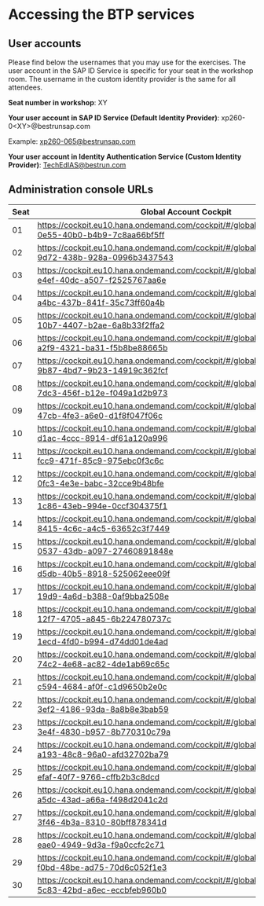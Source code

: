 # Accessing the BTP services

## User accounts

Please find below the usernames that you may use for the exercises. The user account in the SAP ID Service is specific for your seat in the workshop room. The username in the custom identity provider is the same for all attendees. 

**Seat number in workshop**: XY

**Your user account in SAP ID Service (Default Identity Provider)**: xp260-0\<XY\>@bestrunsap.com

Example: xp260-065@bestrunsap.com

**Your user account in Identity Authentication Service (Custom Identity Provider)**: TechEdIAS@bestrun.com

## Administration console URLs
  
| Seat  | Global Account Cockpit | Identity Authentication Service console |
| ----- | ---------------------- | --------------------------------------- |
| 01 | https://cockpit.eu10.hana.ondemand.com/cockpit/#/globalaccount/eed650eb-0e55-40b0-b4b9-7c8aa66bf5ff | https://bestrun01.accounts.ondemand.com/admin/ |
| 02 | https://cockpit.eu10.hana.ondemand.com/cockpit/#/globalaccount/e03c26f6-9d72-438b-928a-0996b3437543 | https://bestrun02.accounts.ondemand.com/admin/ |
| 03 | https://cockpit.eu10.hana.ondemand.com/cockpit/#/globalaccount/d7ca09fa-e4ef-40dc-a507-f2525767aa6e | https://bestrun03.accounts.ondemand.com/admin/ |
| 04 | https://cockpit.eu10.hana.ondemand.com/cockpit/#/globalaccount/ff21001d-a4bc-437b-841f-35c73ff60a4b | https://bestrun04.accounts.ondemand.com/admin/ |
| 05 | https://cockpit.eu10.hana.ondemand.com/cockpit/#/globalaccount/b7dc6ff9-10b7-4407-b2ae-6a8b33f2ffa2 | https://bestrun05.accounts.ondemand.com/admin/ |
| 06 | https://cockpit.eu10.hana.ondemand.com/cockpit/#/globalaccount/cce7a043-a2f9-4321-ba31-f5b8be88665b | https://bestrun06.accounts.ondemand.com/admin/ |
| 07 | https://cockpit.eu10.hana.ondemand.com/cockpit/#/globalaccount/346757e5-9b87-4bd7-9b23-14919c362fcf | https://bestrun07.accounts.ondemand.com/admin/ |
| 08 | https://cockpit.eu10.hana.ondemand.com/cockpit/#/globalaccount/4b810f0f-7dc3-456f-b12e-f049a1d2b973 | https://bestrun08.accounts.ondemand.com/admin/ |
| 09 | https://cockpit.eu10.hana.ondemand.com/cockpit/#/globalaccount/86db5f9a-47cb-4fe3-a6e0-d1f8f047f06c | https://bestrun09.accounts.ondemand.com/admin/ |
| 10 | https://cockpit.eu10.hana.ondemand.com/cockpit/#/globalaccount/e96ce67b-d1ac-4ccc-8914-df61a120a996 | https://bestrun10.accounts.ondemand.com/admin/ |
| 11 | https://cockpit.eu10.hana.ondemand.com/cockpit/#/globalaccount/eba6474c-fcc9-471f-85c9-975ebc0f3c6c | https://bestrun11.accounts.ondemand.com/admin/ |
| 12 | https://cockpit.eu10.hana.ondemand.com/cockpit/#/globalaccount/59d25423-0fc3-4e3e-babc-32cce9b48bfe | https://bestrun12.accounts.ondemand.com/admin/ |
| 13 | https://cockpit.eu10.hana.ondemand.com/cockpit/#/globalaccount/9b13f0a7-1c86-43eb-994e-0ccf304375f1 | https://bestrun13.accounts.ondemand.com/admin/ |
| 14 | https://cockpit.eu10.hana.ondemand.com/cockpit/#/globalaccount/67377457-8415-4c6c-a4c5-63652c3f7449 | https://bestrun14.accounts.ondemand.com/admin/ |
| 15 | https://cockpit.eu10.hana.ondemand.com/cockpit/#/globalaccount/1cdcd3f5-0537-43db-a097-27460891848e | https://bestrun15.accounts.ondemand.com/admin/ |
| 16 | https://cockpit.eu10.hana.ondemand.com/cockpit/#/globalaccount/952d65b6-d5db-40b5-8918-525062eee09f | https://bestrun16.accounts.ondemand.com/admin/ |
| 17 | https://cockpit.eu10.hana.ondemand.com/cockpit/#/globalaccount/756210c2-19d9-4a6d-b388-0af9bba2508e | https://bestrun17.accounts.ondemand.com/admin/ |
| 18 | https://cockpit.eu10.hana.ondemand.com/cockpit/#/globalaccount/5da2977d-12f7-4705-a845-6b224780737c | https://bestrun18.accounts.ondemand.com/admin/ |
| 19 | https://cockpit.eu10.hana.ondemand.com/cockpit/#/globalaccount/c765eabc-1ecd-4fd0-b994-d74dd01de4ad | https://bestrun19.accounts.ondemand.com/admin/ |
| 20 | https://cockpit.eu10.hana.ondemand.com/cockpit/#/globalaccount/2249cc33-74c2-4e68-ac82-4de1ab69c65c | https://bestrun20.accounts.ondemand.com/admin/ |
| 21 | https://cockpit.eu10.hana.ondemand.com/cockpit/#/globalaccount/0b1f65e9-c594-4684-af0f-c1d9650b2e0c | https://bestrun21.accounts.ondemand.com/admin/ |
| 22 | https://cockpit.eu10.hana.ondemand.com/cockpit/#/globalaccount/e42ec91d-3ef2-4186-93da-8a8b8e3bab59 | https://bestrun22.accounts.ondemand.com/admin/ |
| 23 | https://cockpit.eu10.hana.ondemand.com/cockpit/#/globalaccount/2de9b9db-3e4f-4830-b957-8b770310c79a | https://bestrun23.accounts.ondemand.com/admin/ |
| 24 | https://cockpit.eu10.hana.ondemand.com/cockpit/#/globalaccount/99e48592-a193-48c8-96a0-afd32702ba79 | https://bestrun24.accounts.ondemand.com/admin/ |
| 25 | https://cockpit.eu10.hana.ondemand.com/cockpit/#/globalaccount/3aa9ce94-efaf-40f7-9766-cffb2b3c8dcd | https://bestrun25.accounts.ondemand.com/admin/ |
| 26 | https://cockpit.eu10.hana.ondemand.com/cockpit/#/globalaccount/fe185360-a5dc-43ad-a66a-f498d2041c2d | https://bestrun26.accounts.ondemand.com/admin/ |
| 27 | https://cockpit.eu10.hana.ondemand.com/cockpit/#/globalaccount/0c7257c5-3f46-4b3a-8310-80bff878341d | https://bestrun27.accounts.ondemand.com/admin/ |
| 28 | https://cockpit.eu10.hana.ondemand.com/cockpit/#/globalaccount/7ba21ea6-eae0-4949-9d3a-f9a0ccfc2c71 | https://bestrun28.accounts.ondemand.com/admin/ |
| 29 | https://cockpit.eu10.hana.ondemand.com/cockpit/#/globalaccount/2c1adaaa-f0bd-48be-ad75-70d6c052f1e3 | https://bestrun29.accounts.ondemand.com/admin/ |
| 30 | https://cockpit.eu10.hana.ondemand.com/cockpit/#/globalaccount/099c445e-5c83-42bd-a6ec-eccbfeb960b0 | https://bestrun30.accounts.ondemand.com/admin/ |




